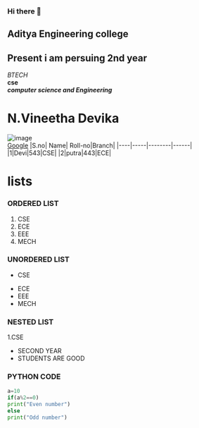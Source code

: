 ### Hi there 👋
## Aditya Engineering college
## Present  i am persuing 2nd year
*BTECH*<br>
**cse**<br>
***computer science and Engineering***<br>
# N.Vineetha Devika
![image](https://user-images.githubusercontent.com/84488013/142971516-f66765b5-a329-40d5-953b-dab1ba8afad6.png)<br>
[Google](www.google.com)
|S.no| Name| Roll-no|Branch|
|----|-----|--------|------| 
|1|Devi|543|CSE|
|2|putra|443|ECE|
<!--ORDERED LIST-->
# lists
### ORDERED LIST
1. CSE
2. ECE
3. EEE
4. MECH
### UNORDERED LIST
- CSE
* ECE
* EEE
* MECH
### NESTED LIST
1.CSE
  - SECOND YEAR
  - STUDENTS ARE GOOD
### PYTHON CODE
```python code
a=10
if(a%2==0)
print("Even number")
else
print("Odd number")
```


<!--
**vineethadevika/vineethadevika** is a ✨ _special_ ✨ repository because its `README.md` (this file) appears on your GitHub profile.

Here are some ideas to get you started:

- 🔭 I’m currently working on ...
- 🌱 I’m currently learning ...
- 👯 I’m looking to collaborate on ...
- 🤔 I’m looking for help with ...
- 💬 Ask me about ...
- 📫 How to reach me: ...
- 😄 Pronouns: ...
- ⚡ Fun fact: ...
-->
